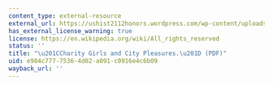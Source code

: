 ```yaml
---
content_type: external-resource
external_url: https://ushist2112honors.wordpress.com/wp-content/uploads/2010/08/peiss-courtship.pdf
has_external_license_warning: true
license: https://en.wikipedia.org/wiki/All_rights_reserved
status: ''
title: "\u201CCharity Girls and City Pleasures.\u201D (PDF)"
uid: e984c777-7536-4d02-a091-c0916e4c6b09
wayback_url: ''
---
```

